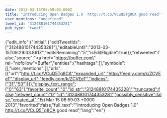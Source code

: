 ```yaml
---
date: 2013-03-15T08:59:03.000Z
title: "Introducing Open Badges 1.0  http://t.co/VCuQ5Tg8CA good read″"
user_mentions: "undefined"
tweet_id: "312488101744353281"
pub_type: "tweet"
---
```

{"edit_info":{"initial":{"editTweetIds":["312488101744353281"],"editableUntil":"2013-03-15T09:29:03.861Z","editsRemaining":"5","isEditEligible":true}},"retweeted":false,"source":"<a href=\"https://buffer.com\" rel=\"nofollow\">Buffer</a>","entities":{"hashtags":[],"symbols":[],"user_mentions":[],"urls":[{"url":"http://t.co/VCuQ5Tg8CA","expanded_url":"http://feedly.com/k/ZCVEeT","display_url":"feedly.com/k/ZCVEeT","indices":["31","53"]}]},"display_text_range":["0","63"],"favorite_count":"0","id_str":"312488101744353281","truncated":false,"retweet_count":"0","id":"312488101744353281","possibly_sensitive":false,"created_at":"Fri Mar 15 08:59:03 +0000 2013","favorited":false,"full_text":"\"Introducing Open Badges 1.0\"  http://t.co/VCuQ5Tg8CA good read","lang":"en"}
